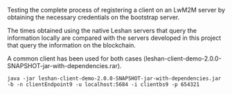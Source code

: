 Testing the complete process of registering a client on an LwM2M server by obtaining the necessary credentials on the bootstrap server.

The times obtained using the native Leshan servers that query the information locally are compared with the servers developed in this project that query the information on the blockchain.


A common client has been used for both cases (leshan-client-demo-2.0.0-SNAPSHOT-jar-with-dependencies.rar).

```
java -jar leshan-client-demo-2.0.0-SNAPSHOT-jar-with-dependencies.jar -b -n clientEndpoint9 -u localhost:5684 -i clientbs9 -p 654321
```
